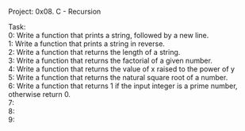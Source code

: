 Project: 0x08. C - Recursion    
       
Task:   
0: Write a function that prints a string, followed by a new line.   
1: Write a function that prints a string in reverse.   
2: Write a function that returns the length of a string.  
3: Write a function that returns the factorial of a given number.   
4: Write a function that returns the value of x raised to the power of y    
5: Write a function that returns the natural square root of a number.   
6: Write a function that returns 1 if the input integer is a prime number, otherwise return 0.     
7:   
8:    
9:    
